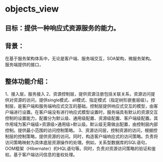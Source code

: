 # objects_view
## 目标：提供一种响应式资源服务的能力。
## 背景：
在基于服务架构体系中，无论是客户端、服务端交互，SOA架构，微服务架构。服务端提供的接口，
## 整体功能介绍：
1、接入层，服务接入
2、资源控制层，提供资源注册包括关联关系，资源访问提供对资源的访问，提供single模式、all模式、指定模式（指定树形嵌套层级）。控制层，是客户端和服务端响应式交互的基础。控制层提供响应式交互的模型，由客户端进行设置。在客户端没有进行响应式模型设置时，服务端具有默认的资源交互控制的设置能力，配置分为默认级、通用级配置、资源级配置、客户端级配置。其作用域为客户端级>资源级>通用级>默认级。默认级无需做出配置，由控制层内部控制。提供最小范围的访问控制策略。
3、资源访问层，控制资源的访问，根据控制层的控制策略，提供资源的访问。同时，构造客户端响应式的访问策略。负责将访问策略映射为具体底层资源操作的处理。例如，关系型数据库的SQL语句，OOM框架（Hibernater）的HQL语句等。同时，负责对资源访问策略的验证和鉴权。基于客户端访问信息的鉴权处理。
